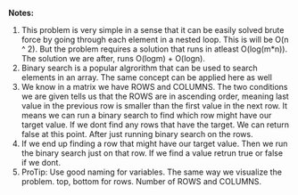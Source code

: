 **Notes:**

1. This problem is very simple in a sense that it can be easily solved brute force by going through each element in a nested loop. This is will be O(n ^ 2). But the problem requires a solution that runs in atleast O(log(m*n)). The solution we are after, runs O(logm) + O(logn).
2. Binary search is a popular algrorithm that can be used to search elements in an array. The same concept can be applied here as well
3. We know in a matrix we have ROWS and COLUMNS. The two conditions we are given tells us that the ROWS are in ascending order, meaning last value in the previous row is smaller than the first value in the next row. It means we can run a binary search to find which row might have our target value. If we dont find any rows that have the target. We can return false at this point. After just running binary search on the rows.
4. If we end up finding a row that might have our target value. Then we run the binary search just on that row. If we find a value retrun true or false if we dont.
5. ProTip: Use good naming for variables. The same way we visualize the problem. top, bottom for rows. Number of ROWS and COLUMNS.
